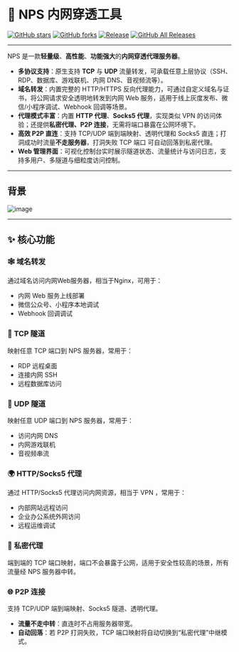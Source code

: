 # 🚀 NPS 内网穿透工具

[![GitHub stars](https://img.shields.io/github/stars/djylb/nps.svg)](https://github.com/djylb/nps)
[![GitHub forks](https://img.shields.io/github/forks/djylb/nps.svg)](https://github.com/djylb/nps)
[![Release](https://github.com/djylb/nps/workflows/Release/badge.svg)](https://github.com/djylb/nps/actions)
[![GitHub All Releases](https://img.shields.io/github/downloads/djylb/nps/total)](https://github.com/djylb/nps/releases)

---

NPS 是一款**轻量级**、**高性能**、**功能强大**的**内网穿透代理服务器**。

* **多协议支持**：原生支持 **TCP** 与 **UDP** 流量转发，可承载任意上层协议（SSH、RDP、数据库、游戏联机、内网 DNS、音视频流等）。
* **域名转发**：内置完整的 HTTP/HTTPS 反向代理能力，可通过自定义域名与证书，将公网请求安全透明地转发到内网 Web 服务，适用于线上灰度发布、微信/小程序调试、Webhook 回调等场景。
* **代理模式丰富**：内置 **HTTP 代理**、**Socks5 代理**，实现类似 VPN 的访问体验；还提供**私密代理、P2P 连接**，无需将端口暴露在公网环境下。
* **高效 P2P 直连**：支持 TCP/UDP 端到端映射、透明代理和 Socks5 直连；打洞成功时流量**不走服务器**，打洞失败 TCP 端口 可自动回落到私密代理。
* **Web 管理界面**：可视化控制台实时展示隧道状态、流量统计与访问日志，支持多用户、多隧道与细粒度访问控制。

---

## 背景

![image](https://cdn.jsdelivr.net/gh/djylb/nps/image/web.png)

---

## ✨ 核心功能

### 🕸️ **域名转发**

通过域名访问内网Web服务器，相当于Nginx，可用于：

* 内网 Web 服务上线部署
* 微信公众号、小程序本地调试
* Webhook 回调调试

### 🔌 **TCP 隧道**

映射任意 TCP 端口到 NPS 服务器，常用于：

* RDP 远程桌面
* 连接内网 SSH
* 远程数据库访问

### 📡 **UDP 隧道**

映射任意 UDP 端口到 NPS 服务器，常用于：

* 访问内网 DNS
* 内网游戏联机
* 音视频串流

### 🌍 **HTTP/Socks5 代理**

通过 HTTP/Socks5 代理访问内网资源，相当于 VPN ，常用于：

* 内部网站远程访问
* 企业办公系统外网访问
* 远程运维调试

### 🤫 **私密代理**

端到端的 TCP 端口映射，端口不会暴露于公网，适用于安全性较高的场景，所有流量经 NPS 服务器中转。

### 🌐 **P2P 连接**

支持 TCP/UDP 端到端映射、Socks5 隧道、透明代理。

  * **流量不走中转**：直连时不占用服务器带宽。
  * **自动回落**：若 P2P 打洞失败，TCP 端口映射将自动切换到“私密代理”中继模式。
